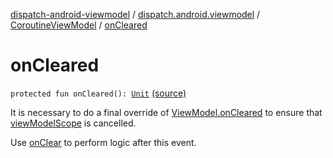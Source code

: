 [dispatch-android-viewmodel](../../index.md) / [dispatch.android.viewmodel](../index.md) / [CoroutineViewModel](index.md) / [onCleared](./on-cleared.md)

# onCleared

`protected fun onCleared(): `[`Unit`](https://kotlinlang.org/api/latest/jvm/stdlib/kotlin/-unit/index.html) [(source)](https://github.com/RBusarow/Dispatch/tree/master/dispatch-android-viewmodel/src/main/java/dispatch/android/viewmodel/CoroutineViewModel.kt#L73)

It is necessary to do a final override of [ViewModel.onCleared](https://developer.android.com/reference/androidx/androidx/lifecycle/ViewModel.html#onCleared()) to ensure that [viewModelScope](view-model-scope.md) is cancelled.

Use [onClear](on-clear.md) to perform logic after this event.


